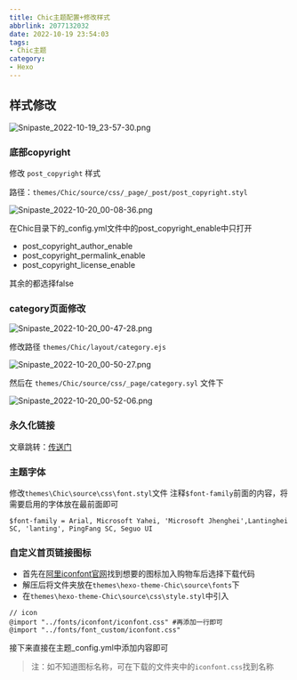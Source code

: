 ```yaml
---
title: Chic主题配置+修改样式
abbrlink: 2077132032
date: 2022-10-19 23:54:03
tags: 
- Chic主题
category: 
- Hexo
---
```


## 样式修改

![Snipaste_2022-10-19_23-57-30.png](http://image.linyin022.top/i/2022/10/20/63501f3d213c0.png)

### 底部copyright

修改 `post_copyright` 样式

路径：`themes/Chic/source/css/_page/_post/post_copyright.styl`

![Snipaste_2022-10-20_00-08-36.png](http://image.linyin022.top/i/2022/10/20/6350211e15022.png)

在Chic目录下的_config.yml文件中的post_copyright_enable中只打开

- post_copyright_author_enable
- post_copyright_permalink_enable
- post_copyright_license_enable

其余的都选择false

### category页面修改

![Snipaste_2022-10-20_00-47-28.png](http://image.linyin022.top/i/2022/10/20/63502a2adc05c.png)

修改路径 `themes/Chic/layout/category.ejs`

![Snipaste_2022-10-20_00-50-27.png](http://image.linyin022.top/i/2022/10/20/63502ae099ef4.png)

然后在 `themes/Chic/source/css/_page/category.syl` 文件下

![Snipaste_2022-10-20_00-52-06.png](http://image.linyin022.top/i/2022/10/20/63502b89604c5.png)

### 永久化链接

文章跳转：[传送门](./816768764.html)

### 主题字体

修改`themes\Chic\source\css\font.styl`文件
注释`$font-family`前面的内容，将需要启用的字体放在最前面即可

```
$font-family = Arial, Microsoft Yahei, 'Microsoft Jhenghei',Lantinghei SC, 'lanting', PingFang SC, Seguo UI
```

### 自定义首页链接图标

- 首先在[阿里iconfont官网](https://www.iconfont.cn/)找到想要的图标加入购物车后选择下载代码
- 解压后将文件夹放在`themes\hexo-theme-Chic\source\fonts`下
- 在`themes\hexo-theme-Chic\source\css\style.styl`中引入

```
// icon
@import "../fonts/iconfont/iconfont.css" #再添加一行即可
@import "../fonts/font_custom/iconfont.css"
```

接下来直接在主题_config.yml中添加内容即可

> 注：如不知道图标名称，可在下载的文件夹中的`iconfont.css`找到名称
